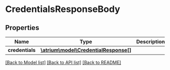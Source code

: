 # CredentialsResponseBody

## Properties
Name | Type | Description | Notes
------------ | ------------- | ------------- | -------------
**credentials** | [**\atrium\model\CredentialResponse[]**](CredentialResponse.md) |  | [optional] 

[[Back to Model list]](../README.md#documentation-for-models) [[Back to API list]](../README.md#documentation-for-api-endpoints) [[Back to README]](../README.md)


